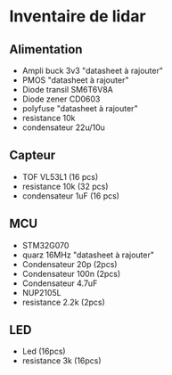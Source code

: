 # Inventaire de lidar

## Alimentation
- Ampli buck 3v3 "datasheet à rajouter"
- PMOS		       "datasheet à rajouter"
- Diode transil	SM6T6V8A
- Diode zener	CD0603
- polyfuse	     "datasheet à rajouter"
- resistance 	10k
- condensateur  22u/10u

## Capteur
- TOF  VL53L1      (16 pcs)
- resistance   10k (32 pcs)
- condensateur 1uF (16 pcs)

## MCU
- STM32G070
- quarz 16MHz "datasheet à rajouter"
- Condensateur 20p (2pcs)
- Condensateur 100n (2pcs)
- Condensateur 4.7uF
- NUP2105L
- resistance 2.2k (2pcs)
## LED
- Led (16pcs)
- resistance 3k (16pcs)
